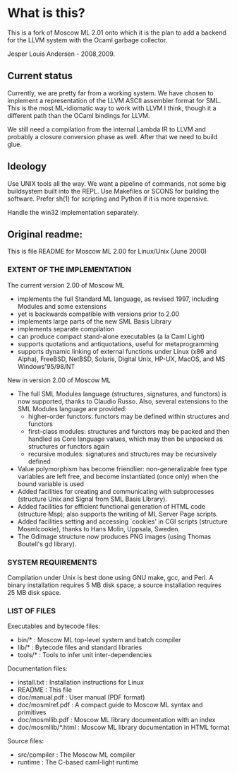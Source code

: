 # What is this?

This is a fork of Moscow ML 2.01 onto which it is the plan to add a
backend for the LLVM system with the Ocaml garbage collector.

Jesper Louis Andersen - 2008,2009.

## Current status

Currently, we are pretty far from a working system. We have chosen to
implement a representation of the LLVM ASCII assembler format for
SML. This is the most ML-idiomatic way to work with LLVM I think,
though it a different path than the OCaml bindings for LLVM.

We still need a compilation from the internal Lambda IR to LLVM and
probably a closure conversion phase as well. After that we need to
build glue.

## Ideology

Use UNIX tools all the way. We want a pipeline of commands, not some
big buildsystem built into the REPL. Use Makefiles or SCONS for
building the software. Prefer sh(1) for scripting and Python if it is
more expensive.

Handle the win32 implementation separately.

## Original readme:

This is file README for Moscow ML 2.00 for Linux/Unix (June 2000)

### EXTENT OF THE IMPLEMENTATION

The current version 2.00 of Moscow ML

   * implements the full Standard ML language, as revised 1997,
     including Modules and some extensions
   * yet is backwards compatible with versions prior to 2.00
   * implements large parts of the new SML Basis Library
   * implements separate compilation
   * can produce compact stand-alone executables (a la Caml Light)
   * supports quotations and antiquotations, useful for metaprogramming
   * supports dynamic linking of external functions under Linux (x86
      and Alpha), FreeBSD, NetBSD, Solaris, Digital Unix, HP-UX,
      MacOS, and MS Windows'95/98/NT

New in version 2.00 of Moscow ML

   * The full SML Modules language (structures, signatures, and functors)
     is now supported, thanks to Claudio Russo.  Also, several extensions
     to the SML Modules language are provided:
      - higher-order functors: functors may be defined within structures
        and functors
      - first-class modules: structures and functors may be packed and
        then handled as Core language values, which may then be unpacked
        as structures or functors again
      - recursive modules: signatures and structures may be recursively
        defined
   * Value polymorphism has become friendlier: non-generalizable free
     type variables are left free, and become instantiated (once only)
     when the bound variable is used
   * Added facilities for creating and communicating with subprocesses
     (structure Unix and Signal from SML Basis Library).
   * Added facilities for efficient functional generation of HTML code
     (structure Msp); also supports the writing of ML Server Page scripts.
   * Added facilities setting and accessing `cookies' in CGI scripts
     (structure Mosmlcookie), thanks to Hans Molin, Uppsala, Sweden.
   * The Gdimage structure now produces PNG images (using Thomas
     Boutell's gd library).

### SYSTEM REQUIREMENTS

Compilation under Unix is best done using GNU make, gcc, and Perl.  A
binary installation requires 5 MB disk space; a source installation
requires 25 MB disk space.

### LIST OF FILES

Executables and bytecode files:

   * bin/* : Moscow ML top-level system and batch compiler
   * lib/* : Bytecode files and standard libraries
   * tools/* : Tools to infer unit inter-dependencies

Documentation files:

   * install.txt : Installation instructions for Linux
   * README : This file
   * doc/manual.pdf : User manual (PDF format)
   * doc/mosmlref.pdf : A compact guide to Moscow ML syntax and primitives
   * doc/mosmllib.pdf : Moscow ML library documentation with an index
   * doc/mosmllib/*.html : Moscow ML library documentation in HTML format

Source files:

   * src/compiler : The Moscow ML compiler
   * runtime : The C-based caml-light runtime
